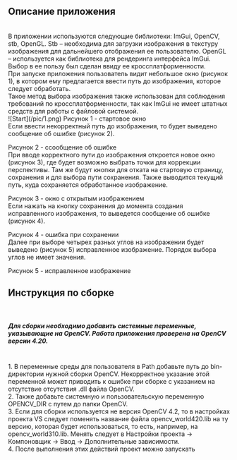 <h2>Описание приложения</h2><br>
В приложении используются следующие библиотеки: ImGui, OpenCV, stb, OpenGL. Stb – необходима для загрузки изображения в текстуру изображения для дальнейшего отображения ее пользователю. OpenGL – используется как библиотека для рендеринга интерфейса ImGui. Выбор в ее пользу был сделан ввиду ее кроссплатформенности. <br>
При запуске приложения пользователь видит небольшое окно (рисунок 1), в котором ему предлагается ввести путь до изображения, которое следует обработать.<br> Такое метод выбора изображения также использован для соблюдения требований по кроссплатформенности, так как ImGui не имеет штатных средств для работы с файловой системой.<br> 
![Start](/pic/1.png)
Рисунок 1 - стартовое окно<br>
Если ввести некорректный путь до изображения, то будет выведено сообщение об ошибке (рисунок 2). <br>
 
Рисунок 2 - cсообщение об ошибке<br>
При вводе корректного пути до изображения откроется новое окно (рисунок 3), где будет возможно выбрать точки для коррекции перспективы. Там же будут кнопки для отката на стартовую страницу, сохранения и для выбора пути сохранения. Также выводится текущий путь, куда сохраняется обработанное изображение. <br>
 
Рисунок 3 - окно с открытым изображением<br>
Если нажать на кнопку сохранения до момента создания исправленного изображения, то выведется сообщение об ошибке (рисунок 4). <br>
 
Рисунок 4 - ошибка при сохранении<br>
Далее при выборе четырех разных углов на изображении будет выведено (рисунок 5) исправленное изображение. Порядок выбора углов не имеет значения. <br>
 
Рисунок 5 - исправленное изображение<br>
<h2>Инструкция по сборке </h2><br>

<h5>Для сборки необходимо добавить системные переменные, указывающие на OpenCV. Работа приложения проверена на OpenCV версии 4.20.</h5> <br>
1.	В переменные среды для пользователя в Path добавьте путь до bin-директории нужной сборки OpenCV. Некорректное указание этой переменной может приводить к ошибке при сборке с указанием на отсутствие отсутствия .dll файла OpenCV.  <br>
2.	Также добавьте системную и пользовательскую переменную OPENCV_DIR c путем до папки OpenCV. <br>
3.	Если для сборки используется не версия OpenCV 4.2, то в настройках проекта VS следует поменять название файла opencv_world420.lib на ту версию, которая будет использоваться, то есть, например, на opencv_world310.lib. Менять следует в Настройки проекта -> Компоновщик
 -> Ввод -> Дополнительные зависимости. <br>
4.	После выполнения этих действий проект можно запускать
